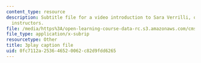 ```yaml
---
content_type: resource
description: Subtitle file for a video introduction to Sara Verrilli, one of the course
  instructors.
file: /media/https%3A/open-learning-course-data-rc.s3.amazonaws.com/cms-611j-creating-video-games-fall-2014/0fc7112a253646520062c82d9fdd6265_bhk8Wtgpb1w.srt
file_type: application/x-subrip
resourcetype: Other
title: 3play caption file
uid: 0fc7112a-2536-4652-0062-c82d9fdd6265
---
```

